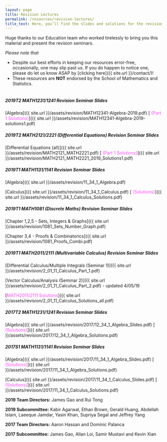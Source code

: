 ```yaml
---
layout: page
title: Revision Lectures
permalink: /resources/revision-lectures/
title_text: Here, you’ll find the slides and solutions for the revision seminars we held for UNSW Mathematics courses. All the best for your revision :)
---
```


Huge thanks to our Education team who worked tirelessly to bring you this material and present the revision seminars.

*Please note that*
- Despite our best efforts in keeping our resources error-free, occasionally, one may slip past us. If you do happen to notice one, please do let us know ASAP by [clicking here]({{ site.url }}/contact/)!
- These resources are **NOT** endorsed by the School of Mathematics and Statistics. <br><br>
  
##### 2019T2 MATH1231/1241 Revision Seminar Slides 

[Algebra]({{ site.url }}/assets/revision/MATH12341-Algebra-2019.pdf) [<span style="color:#F94DF3"> (Part 1 Solutions)</span>]({{ site.url }}/assets/revision/MATH12341-Algebra-2019-solutions1.pdf)

##### 2019T2 MATH2121/2221 (Differential Equations) Revision Seminar Slides 

[Differential Equations (all)]({{ site.url }}/assets/revision/MATH2121_MATH2221.pdf) [<span style="color:#F94DF3"> (Part 1 Solutions)</span>]({{ site.url }}/assets/revision/MATH2121_MATH2221_2019_Solutions1.pdf)

##### 2019T1 MATH1131/1141 Revision Seminar Slides 

[Algebra]({{ site.url }}/assets/revision/11_34_1_Algebra.pdf)

[Calculus]({{ site.url }}/assets/revision/11_34_1_Calculus.pdf)
[<span style="color:#F94DF3"> (Solutions)</span>]({{ site.url }}/assets/revision/11_34_1_Calculus_Solutions.pdf)

##### 2019T1 MATH1081 (Discrete Maths) Revision Seminar Slides

[Chapter 1,2,5 - Sets, Integers & Graphs]({{ site.url }}/assets/revision/1081_Sets_Number_Graph.pdf)

[Chapter 3,4 - Proofs & Combinatorics]({{ site.url }}/assets/revision/1081_Proofs_Combi.pdf)

##### 2019T1 MATH2011/2111 (Multivariable Calculus) Revision Seminar Slides

[Differential Calculus/Multiple Integrals (Seminar 1)]({{ site.url }}/assets/revision/2_01_11_Calculus_Part_1.pdf)

[Vector Calculus/Analysis (Seminar 2)]({{ site.url }}/assets/revision/2_01_11_Calculus_Part_2.pdf) - updated 4/05/19

[<span style="color:#F94DF3">MATH2011/2111 Solutions</span>]({{ site.url }}/assets/revision/2_01_11_Calculus_Solutions_all.pdf)

##### 2017T2 MATH1231/1241 Revision Seminar Slides 

[Algebra]({{ site.url }}/assets/revision/2017/12_34_1_Algebra_Slides.pdf)  [<span style="color:#F94DF3"> (Solutions)</span>]({{ site.url }}/assets/revision/2017/12_34_1_Algebra_Solutions.pdf)

##### 2017S1 MATH1131/1141 Revision Seminar Slides
[Algebra]({{ site.url }}/assets/revision/2017/11_34_1_Algebra_Slides.pdf)  [<span style="color:#F94DF3"> (Solutions)</span>]({{ site.url }}/assets/revision/2017/11_34_1_Algebra_Solutions.pdf)

[Calculus]({{ site.url }}/assets/revision/2017/11_34_1_Calculus_Slides.pdf) [<span style="color:#F94DF3"> (Solutions)</span>]({{ site.url }}/assets/revision/2017/11_34_1_Calculus_Solutions.pdf)

**2019 Team Directors:** James Gao and Rui Tong

**2019 Subcommittee:** Kabir Agarwal, Ethan Brown, Gerald Huang, Abdellah Islam, Laeeque Jamdar, Yasin Khan, Supriya Segal and Jeffrey Yang

**2017 Team Directors:** Aaron Hassan and Dominic Palanca

**2017 Subcommittee:** James Gao, Allan Loi, Samir Mustavi and Kevin Xian